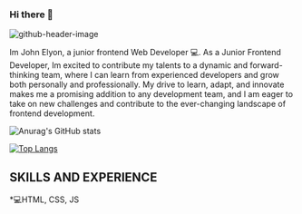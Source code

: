 ### Hi there 👋

![github-header-image](https://github.com/Lawani-EJ/Lawani-EJ/assets/104038966/48aca1e0-5d98-436f-b350-e6e97d23e099)

Im John Elyon, a junior frontend Web Developer 💻.
As a Junior Frontend Developer, Im excited to contribute my talents to a dynamic and forward-thinking team, where I can learn from experienced developers and grow both personally and professionally. My drive to learn, adapt, and innovate makes me a promising addition to any development team, and I am eager to take on new challenges and contribute to the ever-changing landscape of frontend development.

![Anurag's GitHub stats](https://github-readme-stats.vercel.app/api?username=Lawani-EJ&show_icons=true&theme=synthwave)

[![Top Langs](https://github-readme-stats.vercel.app/api/top-langs/?username=Lawani-EJ)](https://github.com/Lawani-EJ/github-readme-stats)

## SKILLS AND EXPERIENCE
*💻HTML, CSS, JS



